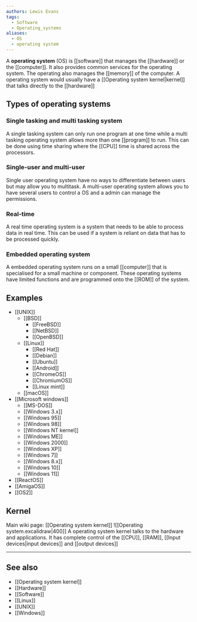 ```yaml
---
authors: Lewis Evans
tags:
  - Software
  - Operating_systems
aliases:
  - OS
  - operating system
---
```

A **operating system** (OS) is [[software]] that manages the [[hardware]] or the [[computer]]. It also provides common services for the operating system. The operating also manages the [[memory]] of the computer. A operating system would usually have a [[Operating system kernel|kernel]] that talks directly to the [[hardware]]

## Types of operating systems
### Single tasking and multi tasking system
A single tasking system can only run one program at one time while a multi tasking operating system allows more than one [[program]] to run. This can be done using time sharing where the [[CPU]] time is shared across the processors. 

### Single-user and multi-user
Single user operating system have no ways to differentiate between users but may allow you to multitask. A multi-user operating system allows you to have several users to control a OS and a admin can manage the permissions.

### Real-time
A real time operating system is a system that needs to be able to process data in real time. This can be used if a system is reliant on data that has to be processed quickly.

### Embedded operating system
A embedded operating system runs on a small [[computer]] that is specialised for a small machine or component. These operating systems have limited functions and are programmed onto the [[ROM]] of the system.

## Examples
- [[UNIX]]
	- [[BSD]]
		- [[FreeBSD]]
		- [[NetBSD]]
		- [[OpenBSD]]
	- [[Linux]]
		- [[Red Hat]]
		- [[Debian]]
		- [[Ubuntu]]
		- [[Android]]
		- [[ChromeOS]]
		- [[ChromiumOS]]
		- [[Linux mint]]
	- [[macOS]]
- [[Microsoft windows]]
	- [[MS-DOS]]
	- [[Windows 3.x]]
	- [[Windows 95]]
	- [[Windows 98]]
	- [[Windows NT kernel]]
	- [[Windows ME]]
	- [[Windows 2000]]
	- [[Windows XP]]
	- [[Windows 7]]
	- [[Windows 8.x]]
	- [[Windows 10]]
	- [[Windows 11]]
- [[ReactOS]]
- [[AmigaOS]]
- [[OS2]]

## Kernel
Main wiki page: [[Operating system kernel]]
![[Operating system.excalidraw|400]]
A operating system kernel talks to the hardware and applications. It has complete control of the [[CPU]], [[RAM]], [[Input devices|input devices]] and [[output devices]]

___
## See also
- [[Operating system kernel]]
- [[Hardware]]
- [[Software]]
- [[Linux]]
- [[UNIX]]
- [[Windows]]